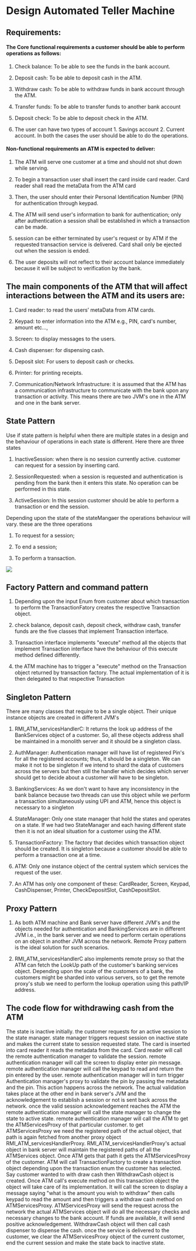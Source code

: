 # Design Automated Teller Machine

## Requirements:

#### The Core functional requirements a customer should be able to perform operations as follows:

1. Check balance: To be able to see the funds in the bank account.

2. Deposit cash: To be able to deposit cash in the ATM.

3. Withdraw cash: To be able to withdraw funds in bank account through the ATM.

4. Transfer funds: To be able to transfer funds to another bank account

5. Deposit check: To be able to deposit check in the ATM.

6. The user can have two types of account 1. Savings account 2. Current account. In both the cases the user should be able to do the operations.

#### Non-functional requirements an ATM is expected to deliver:

1. The ATM will serve one customer at a time and should not shut down while serving.

2. To begin a transaction user shall insert the card inside card reader. Card reader shall read the metaData from the ATM card

3. Then, the user should enter their Personal Identification Number (PIN) for authentication through keypad.

4. The ATM will send user's information to bank for authentication; only after authentication a session shall be established in which a transaction can be made.

5. session can be either terminated by user's request or by ATM if the requested transaction service is delivered. Card shall only be ejected out when the session is ended.

6. The user deposits will not reflect to their account balance immediately because it will be subject to verification by the bank.

## The main components of the ATM that will affect interactions between the ATM and its users are:

1. Card reader: to read the users’ metaData from ATM cards.

2. Keypad: to enter information into the ATM e.g., PIN, card's number, amount etc...,

3. Screen: to display messages to the users.

4. Cash dispenser: for dispensing cash.

5. Deposit slot: For users to deposit cash or checks.

6. Printer: for printing receipts.

7. Communication/Network Infrastructure: it is assumed that the ATM has a communication infrastructure to communicate with the bank upon any transaction or activity. This means there are two JVM's one in the ATM and one in the bank server. 

## State Pattern

Use if state pattern is helpful when there are multiple states in a design and the behaviour of operations in each state is different. Here there are three states

1. InactiveSession: when there is no session currently active. customer can request for a session by inserting card.

2. SessionRequested: when a session is requested and authentication is pending from the bank then it enters this state. No operation can be performed in this state.

3. ActiveSession: In this session customer should be able to perform a transaction or end the session.

Depending upon the state of the stateMangaer the operations behaviour will vary. these are the three operations

1. To request for a session; 

2. To end a session;  

3. To perform a transaction.

![](https://github.com/Abhitej-v/Real-World-Object-Oriented-Projects/blob/main/ATM/IMG_20230508_100648.jpg)



## Factory Pattern and command pattern

1. Depending upon the input Enum from customer about which transaction to perform the TransactionFatory creates the respective Transaction object.

2. check balance, deposit cash, deposit check, withdraw cash, transfer funds are the five classes that implement Transaction interface.

3. Transaction interface implements "execute" method all the objects that implement Transaction interface have the behaviour of this execute method defined differently.

4. the ATM machine has to trigger a "execute" method on the Transaction object returned by transaction factory. The actual implementation of it is then delegated to that respective Transaction

## Singleton Pattern

There are many classes that require to be a single object. Their unique instance objects are created in different JVM's

1. RMI_ATM_servicesHandlerC: It returns the look up address of the BankServices object of a customer. So, all these objects address shall be maintained in a monolith server and it should be a singleton class.

2. AuthManager: Authentication manager will have list of registered Pin's for all the registered accounts; thus, it should be a singleton. We can make it not to be singleton if we intend to shard the data of customers across the servers but then still the handler which decides which server should get to decide about a customer will have to be singleton.

3. BankingServices: As we don't want to have any inconsistency in the bank balance because two threads can use this object while we perform a transaction simultaneously using UPI and ATM, hence this object is necessary to a singleton

4. StateManager: Only one state manager that hold the states and operates on a state. If we had two StateManager and each having different state then it is not an ideal situation for a customer using the ATM.

5. TransactionFactory: The factory that decides which transaction object should be created. It is singleton because a customer should be able to perform a transaction one at a time.

6. ATM: Only one instance object of the central system which services the request of the user.

7. An ATM has only one component of these: CardReader, Screen, Keypad, CashDispenser, Printer, CheckDepositSlot, CashDepositSlot.

## Proxy Pattern

1. As both ATM machine and Bank server have different JVM's and the objects needed for authentication and BankingServices are in different JVM i.e., in the bank server and we need to perform certain operations on an object in another JVM across the network. Remote Proxy pattern is the ideal solution for such scenarios.

2. RMI_ATM_servicesHandlerC also implements remote proxy so that the ATM can fetch the LookUp path of the customer's banking services object. Depending upon the scale of the customers of a bank, the customers might be sharded into various servers, so to get the remote proxy's stub we need to perform the lookup operation using this path/IP address.

## The code flow for withdrawing cash from the ATM

The state is inactive initially. the customer requests for an active session to the state manager. state manager triggers request session on inactive state and makes the current state to session requested state. The card is inserted into card reader it reads the metadata from the card. Card reader will call the remote authentication manager to validate the session. remote authentication manager will call the screen to display enter pin message. remote authentication manager will call the keypad to read and return the pin entered by the user. remote authentication manager will in turn trigger Authentication manager's proxy to validate the pin by passing the metadata and the pin. This action happens across the network. The actual validation takes place at the other end in bank server's JVM and the acknowledgement to establish a session or not is sent back across the network. once the valid session acknowledgement reaches the ATM the remote authentication manager will call the state manager to change the state to active state. remote authentication manager will call the ATM to get the ATMServicesProxy of that particular customer. to get ATMServicesProxy we need the registered path of the actual object, that path is again fetched from another proxy object RMI_ATM_servicesHandlerProxy. RMI_ATM_servicesHandlerProxy's actual object in bank server will maintain the registered paths of all the ATMServices object. Once ATM gets that path it gets the ATMServicesProxy of the customer. ATM will call TransactionFactory to create a transaction object depending upon the transaction enum the customer has selected. Say customer wanted to with draw cash then WithdrawCash object is created. Once ATM call's execute method on this transaction object the object will take care of its implementation. It will call the screen to display a message saying "what is the amount you wish to withdraw" then calls keypad to read the amount and then triggers a withdraw cash method on ATMServicesProxy. ATMServicesProxy will send the request across the network the actual ATMServices object will do all the necessary checks and necessary changes to the bank account. If funds are available, it will send positive acknowledgement. WithdrawCash object will then call cash dispenser to dispense the cash. once the service is delivered to the customer, we clear the ATMServicesProxy object of the current customer, end the current session and make the state back to inactive state.
